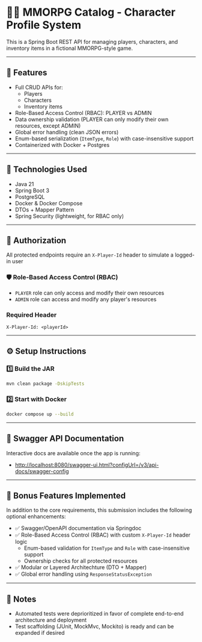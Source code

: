 # 🧙‍♂️ MMORPG Catalog - Character Profile System

This is a Spring Boot REST API for managing players, characters, and inventory items in a fictional MMORPG-style game.

---

## 🚀 Features

- Full CRUD APIs for:
  - Players
  - Characters
  - Inventory items
- Role-Based Access Control (RBAC): PLAYER vs ADMIN
- Data ownership validation (PLAYER can only modify their own resources, except ADMIN)
- Global error handling (clean JSON errors)
- Enum-based serialization (`ItemType`, `Role`) with case-insensitive support
- Containerized with Docker + Postgres

---

## 🧰 Technologies Used

- Java 21
- Spring Boot 3
- PostgreSQL
- Docker & Docker Compose
- DTOs + Mapper Pattern
- Spring Security (lightweight, for RBAC only)

---

## 🔐 Authorization

All protected endpoints require an `X-Player-Id` header to simulate a logged-in user

### 🛡️ Role-Based Access Control (RBAC)

- `PLAYER` role can only access and modify their own resources
- `ADMIN` role can access and modify any player's resources

### Required Header

```http
X-Player-Id: <playerId>
```

---

## ⚙️ Setup Instructions

### 1️⃣ Build the JAR

```bash
mvn clean package -DskipTests
```
### 2️⃣ Start with Docker

```bash
docker compose up --build 
```

---

## 📘 Swagger API Documentation

Interactive docs are available once the app is running:

- [http://localhost:8080/swagger-ui.html?configUrl=/v3/api-docs/swagger-config](http://localhost:8080/swagger-ui.html?configUrl=/v3/api-docs/swagger-config)


---

## 🌟 Bonus Features Implemented

In addition to the core requirements, this submission includes the following optional enhancements:

- ✅ Swagger/OpenAPI documentation via Springdoc
- ✅ Role-Based Access Control (RBAC) with custom `X-Player-Id` header logic
  - Enum-based validation for `ItemType` and `Role` with case-insensitive support
  - Ownership checks for all protected resources
- ✅ Modular or Layered Architechture (DTO + Mapper) 
- ✅ Global error handling using `ResponseStatusException`


---

## 📝  Notes

- Automated tests were deprioritized in favor of complete end-to-end architecture and deployment
- Test scaffolding (JUnit, MockMvc, Mockito) is ready and can be expanded if desired
